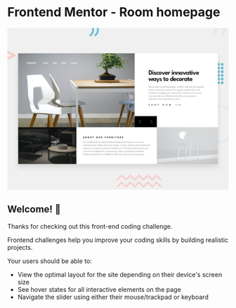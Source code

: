 # Frontend Mentor - Room homepage

![Design preview for the Room homepage coding challenge](./design/desktop-preview.jpg)

## Welcome! 👋

Thanks for checking out this front-end coding challenge.

Frontend challenges help you improve your coding skills by building realistic projects.


Your users should be able to:

- View the optimal layout for the site depending on their device's screen size
- See hover states for all interactive elements on the page
- Navigate the slider using either their mouse/trackpad or keyboard

